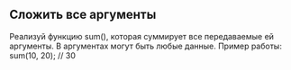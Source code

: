 ## Сложить все аргументы
Реализуй функцию sum(), которая суммирует все передаваемые ей аргументы. В аргументах могут быть любые данные.
Пример работы:
sum(10, 20); // 30